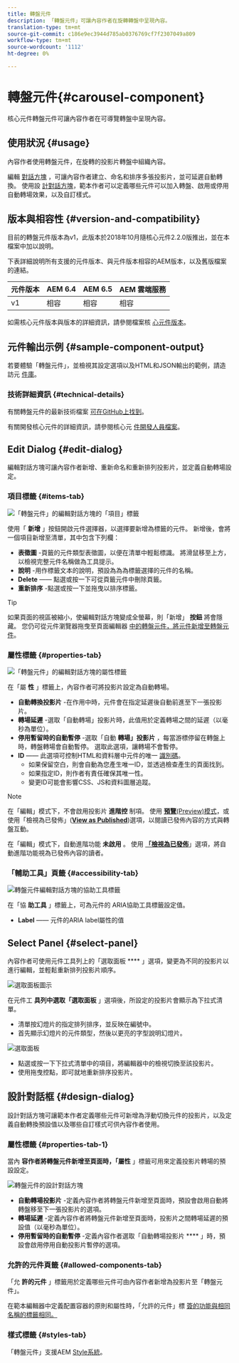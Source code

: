 ```yaml
---
title: 轉盤元件
description: 「轉盤元件」可讓內容作者在旋轉轉盤中呈現內容。
translation-type: tm+mt
source-git-commit: c186e9ec3944d785ab0376769cf7f2307049a809
workflow-type: tm+mt
source-wordcount: '1112'
ht-degree: 0%

---
```



# 轉盤元件{#carousel-component}

核心元件轉盤元件可讓內容作者在可導覽轉盤中呈現內容。

## 使用狀況 {#usage}

內容作者使用轉盤元件，在旋轉的投影片轉盤中組織內容。

編輯 [對話方塊](#edit-dialog) ，可讓內容作者建立、命名和排序多張投影片，並可延遲自動轉換。 使用設 [計對話方塊](#design-dialog)，範本作者可以定義哪些元件可以加入轉盤、啟用或停用自動轉場效果，以及自訂樣式。

## 版本與相容性 {#version-and-compatibility}

目前的轉盤元件版本為v1，此版本於2018年10月隨核心元件2.2.0版推出，並在本檔案中加以說明。

下表詳細說明所有支援的元件版本、與元件版本相容的AEM版本，以及舊版檔案的連結。

| 元件版本 | AEM 6.4 | AEM 6.5 | AEM 雲端服務 |
|--- |--- |--- |---|
| v1 | 相容 | 相容 | 相容 |

如需核心元件版本與版本的詳細資訊，請參閱檔案核 [心元件版本](/help/versions.md)。

## 元件輸出示例 {#sample-component-output}

若要體驗「轉盤元件」，並檢視其設定選項以及HTML和JSON輸出的範例，請造訪元 [件庫](https://adobe.com/go/aem_cmp_library_carousel)。

### 技術詳細資訊 {#technical-details}

有關轉盤元件的最新技術檔案 [可在GitHub上找到](https://adobe.com/go/aem_cmp_tech_carousel_v1)。

有關開發核心元件的詳細資訊，請參閱核心元 [件開發人員檔案](/help/developing/overview.md)。

## Edit Dialog {#edit-dialog}

編輯對話方塊可讓內容作者新增、重新命名和重新排列投影片，並定義自動轉場設定。

### 項目標籤 {#items-tab}

![「轉盤元件」的編輯對話方塊的「項目」標籤](/help/assets/carousel-edit-items.png)

使用「 **新增** 」按鈕開啟元件選擇器，以選擇要新增為標籤的元件。 新增後，會將一個項目新增至清單，其中包含下列欄：

* **表徵圖** -頁籤的元件類型表徵圖，以便在清單中輕鬆標識。 將滑鼠移至上方，以檢視完整元件名稱做為工具提示。
* **說明** -用作標籤文本的說明，預設為為為標籤選擇的元件的名稱。
* **Delete** —— 點選或按一下可從頁籤元件中刪除頁籤。
* **重新排序** -點選或按一下並拖曳以排序標籤。

>[!TIP]
>
>如果頁面的視區被縮小，使編輯對話方塊變成全螢幕，則「新增」 **按鈕** 將會隱藏。 您仍可從元件瀏覽器拖曳至頁面編輯器 [中的轉盤元件，將元件新增至轉盤元件](https://docs.adobe.com/content/help/en/experience-manager-cloud-service/sites/authoring/fundamentals/editing-content.html#inserting-a-component-from-the-components-browser)。

### 屬性標籤 {#properties-tab}

![「轉盤元件」的編輯對話方塊的屬性標籤](/help/assets/carousel-edit-properties.png)

在「屬 **性** 」標籤上，內容作者可將投影片設定為自動轉場。

* **自動轉換投影片** -在作用中時，元件會在指定延遲後自動前進至下一張投影片。
* **轉場延遲** -選取「自動轉場」投影片時，此值用於定義轉場之間的延遲（以毫秒為單位）。
* **停用暫留時的自動暫停** -選取「自動 **轉場」投影片** ，每當游標停留在轉盤上時，轉盤轉場會自動暫停。 選取此選項，讓轉場不會暫停。
* **ID** —— 此選項可控制HTML和資料層中元件的唯一 [識別碼](/help/developing/data-layer/overview.md)。
   * 如果保留空白，則會自動為您產生唯一ID，並透過檢查產生的頁面找到。
   * 如果指定ID，則作者有責任確保其唯一性。
   * 變更ID可能會影響CSS、JS和資料圖層追蹤。

>[!NOTE]
>
>在「編輯」模式下，不會啟用投影片 **進階控** 制項。 使用 [**預覽&#x200B;**(Preview)模式](https://docs.adobe.com/content/help/en/experience-manager-cloud-service/sites/authoring/fundamentals/editing-content.html#preview-mode)，或使用「檢視為已發佈」(**[View as Published](https://docs.adobe.com/content/help/en/experience-manager-cloud-service/sites/authoring/fundamentals/editing-content.html#view-as-published)**)選項，以閱讀已發佈內容的方式與轉盤互動。
>
>在「編輯」模式下，自動進階功能 **未啟用** 。 使用 **[「檢視為已發佈](https://docs.adobe.com/content/help/en/experience-manager-cloud-service/sites/authoring/fundamentals/editing-content.html#view-as-published)**」選項，將自動進階功能視為已發佈內容的讀者。

### 「輔助工具」頁籤 {#accessibility-tab}

![轉盤元件編輯對話方塊的協助工具標籤](/help/assets/carousel-edit-accessibility.png)

在「協 **助工具** 」標籤上，可為元件的 [](https://www.w3.org/WAI/standards-guidelines/aria/) ARIA協助工具標籤設定值。

* **Label** —— 元件的ARIA label屬性的值

## Select Panel {#select-panel}

內容作者可使用元件工具列上的「選取面板 **** 」選項，變更為不同的投影片以進行編輯，並輕鬆重新排列投影片順序。

![選取面板圖示](/help/assets/select-panel-icon.png)

在元件工 **具列中選取「選取面板** 」選項後，所設定的投影片會顯示為下拉式清單。

* 清單按幻燈片的指定排列排序，並反映在編號中。
* 首先顯示幻燈片的元件類型，然後以更亮的字型說明幻燈片。

![選取面板](/help/assets/select-panel-popover.png)

* 點選或按一下下拉式清單中的項目，將編輯器中的檢視切換至該投影片。
* 使用拖曳控點，即可就地重新排序投影片。

## 設計對話框 {#design-dialog}

設計對話方塊可讓範本作者定義哪些元件可新增為浮動切換元件的投影片，以及定義自動轉換預設值以及哪些自訂樣式可供內容作者使用。

### 屬性標籤 {#properties-tab-1}

當內 **容作者將轉盤元件新增至頁面時，「屬性** 」標籤可用來定義投影片轉場的預設設定。

![轉盤元件的設計對話方塊](/help/assets/carousel-design.png)

* **自動轉場投影片** -定義內容作者將轉盤元件新增至頁面時，預設會啟用自動將轉盤移至下一張投影片的選項。
* **轉場延遲** -定義內容作者將轉盤元件新增至頁面時，投影片之間轉場延遲的預設值（以毫秒為單位）。
* **停用暫留時的自動暫停** -定義內容作者選取「自動轉場投影片 **** 」時，預設會啟用停用自動投影片暫停的選項。

### 允許的元件頁籤 {#allowed-components-tab}

「允 **許的元件** 」標籤用於定義哪些元件可由內容作者新增為投影片至「轉盤元件」。

在範本編輯器中定義配置容器的原則和屬性時，「允許的元件」標 [簽的功能與相同名稱的標籤相同。](https://docs.adobe.com/content/help/en/experience-manager-cloud-service/sites/authoring/features/templates.html)

### 樣式標籤 {#styles-tab}

「轉盤元件」支援AEM [Style系統](/help/get-started/authoring.md#component-styling)。
